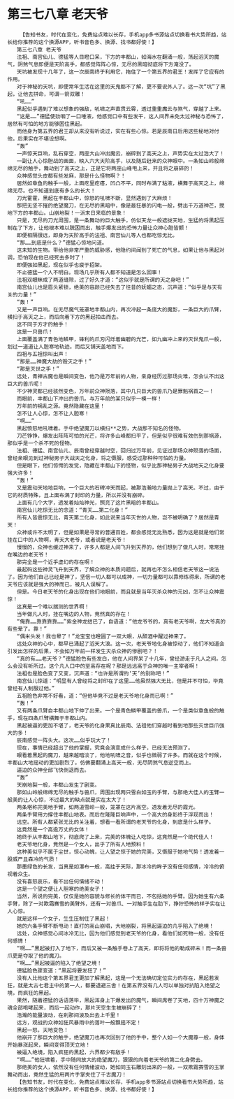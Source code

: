 # 第三七八章 老天爷
        【告知书友，时代在变化，免费站点难以长存，手机app多书源站点切换看书大势所趋，站长给你推荐的这个换源APP，听书音色多、换源、找书都好使！】
       第三七八章 老天爷
       法祖、南宫仙儿、德猛等人目瞪口呆，下方的丰都山，如海水在翻涌一般，荡起滔天的魔气，阴煞气息即便是天阶高手，都感觉阵阵心惊，无尽的黑暗彻底将下方淹没了。
       天坑被发现十几年了，这一次辰南终于利用它，拖住了一个第五界的君王！发挥了它应有的作用。
       对于神秘的天坑，即便常年生活在这里的天鬼都不了解，更不要说外人了。这一次“坑”了黑起，让他去拼命，可谓一箭双雕！
       “吼……”
       黑起似乎遇到了难以想象的强敌，吼啸之声直贯云霄，透过重重魔云与煞气，穿越了上来。
       “这是……”德猛使劲咽了一口唾液，他感觉口中有些发干，这人间界未免太过神秘与恐怖了，居然有可怕的地方能够困住黑起。
       而他身为第五界的君王却从来没有听说过，实在有些心惊。若是辰南日后用这些秘地对付他，后果实在不堪设想啊。
       “轰”
       一声惊天巨响，乱石穿空，两座大山冲出魔云，崩碎到了高天之上，声势实在太过浩大了！
       一副让人心惊胆战的画面，映入六大天阶高手，以及随后赶来的众神眼中。一条如山岭般绵绵无尽的触手，舞动到了高天之上，正是它将两座山峰甩上来，并且将之崩碎的！
       众神感觉头皮都有些发麻，那是什么怪物啊？！
       居然如章鱼的触手一般，上面疙里疙瘩，凹凸不平，同时布满了粘液，横舞于高天之上，绵绵无尽。也不知道到底有多么的长大！
       刀光霍霍，黑起在丰都山中，惊怒的吼啸不断，显然遇到了大麻烦！
       那把无坚不摧的绝望魔刀，在无尽的黑暗中，像是最狂暴的闪电一般，劈出千万道神芒，搅地下方的丰都山。山崩地裂！一派末日来临的景象！
       只是，无尽的刀光周围，是一条舞动的巨大触手，仿似天龙一般遮拢天地，生猛的将黑起压制在了下方，让他根本难以脱困而出，触手爆发出的恐怖力量让众神心胆皆颤！
       即便相隔很远，即身为天阶高手的法祖、南宫仙儿等人也都吃惊无比。
       “那……到底是什么？”德猛心惊地问道。
       这未知的生物。带给他非常严重的威胁感，他隐约间闻到了死亡的气息，如果让他与黑起对调，恐怕现在他已经死去多时了！
       即便强如黑起，现在似乎也疲于招架。
       不止德猛一个人不明白。现场几乎所有人都不知道是怎么回事！
       法祖双眼眯成了两道缝隙，过了好久才道：“这似乎就是所谓的天之身吧！”
       南宫仙儿也是眉头紧锁，绝美的容颜已经失去了往昔的妩媚之态，沉声道：“似乎是与天有关的力量！”
       “轰！”
       又是一声巨响。在无尽魔气笼罩地丰都山内，再次冲起一条庞大的魔影，一条巨大的爪臂，横扫于高天之上，而后向着下方的黑起拍击而去。
       这不同于方才的触手！
       这是一只兽爪！
       上面覆盖满了青色地鳞甲，锋利的爪刃闪烁着幽碧的光芒，如九幽冲上来的灭世鬼爪一般，划过一道道让人胆寒地轨迹。而后又铺天盖地而下。
       四祖与五祖惊叫出声！
       “那是……神魔大劫的毁灭之手！”
       “那是灭世之手！”
       远处，青禅古魔也是瞬间变色，他乃是万年前的人物，亲身经历过那场灾难，怎会认不出这巨大的兽爪呢！
       不少神灵都已经骇然变色，万年前众神殒落，其中几只巨大的兽爪乃是罪魁祸首之一！
       而眼前，丰都山下冲出的兽爪。与万年前的某只似乎一模一样！
       万年前的祸乱之源。竟然隐藏在这里！
       怎不让人心惊，怎不让人胆寒！
       “啊……”
       黑起愤怒地吼啸着。手中绝望魔刀以横扫**之势，大战那不知名的怪物。
       刀芒铮铮，爆发出阵阵可怕的光芒，将许多山峰都扫平了，但是似乎很难有效伤到那祸源，那似乎是一个杀不死的怪物。
       法祖、德猛、南宫仙儿、辰南曾经穿越时空，回归过万年前，见证过那场众神殒落的场面，曾经亲眼见到过神秘男子大战天之化身，将之慑服，感受过那种种可怕的力量。
       但是眼下，他们惊愕的发觉，隐藏在丰都山下的怪物，似乎比那神秘男子大战地天之化身要强大许多！
       “轰！”
       又是震动天地地巨响，一个巨大的石碑冲天而起，被那浩瀚地力量抛上了高天。不过，由于它的材质特殊，且上面布满了封印的力量，所以并没有崩碎。
       上面有几个大字，透发着灿灿神光，照亮了这片黑暗的丰都山。
       南宫仙儿吃惊无比的念道：“青天……第二化身！”
       所有人皆震惊无比，青天第二化身，如此说来当年灭世的人物，岂不被明确了？居然是青天！
       众神或许不太明了，但是如果是寻常的普通百姓，都会感觉无比熟悉，因为这是就是他们常挂在口中的人物啊，青天大老爷，或者说是老天爷！
       慢慢的，众神也缓过神来了，许多人都是人间飞升到天界的，他们想到了做凡人时，常常挂在嘴边的老天爷！
       那完全是一个近乎虚幻的存在啊！
       最起码这些神灵飞升到天界，了解众神的本质问题后，就再也不怎么相信老天爷这一说法了。因为他们自己已经是神了，坚信一切人都可以成神，一切力量都可以靠修炼得来，所谓的老天爷应该就是强大的神而已，被凡人误解了。
       但是。今日老天爷的化身出现在他们地眼前，而且就是当年灭杀众神的元凶，怎不让众神震惊！
       这真是一个难以揣测的世界啊！
       当年做凡人时，挂在嘴边的人物，竟然真的存在！
       “俺靠……靠靠靠靠……”紫金神龙结巴了，自语道：“他龙爷爷的，真有老天爷啊，龙大爷真的有些晕了。靠！”
       “偶米头发！我也晕了！”龙宝宝也瞪圆了一双大眼，从醉酒中醒过神来了。
       远处众神的心中，都早已涌起了滔天大浪。这一次，老天爷地化身被惊动了，他们不知道会引发出怎样的后果，不会如万年前一样发生灭杀众神的惨剧吧？！
       “真的有……老天爷？”德猛脸色有些发白，他在人间界呆了十几年，曾经游走于凡人之间。怎么会没有听所过。这个凡人口中的至高存在呢？那是远远高于众神的唯一主宰者啊！
       法祖也是脸色变了又变，沉声道：“也许是所谓的‘天’的别称吧！”
       南宫仙儿惊道：“明显有人曾经将之封印在了这里……他虽然强大无比，但是并不可怕，毕竟曾经有人制服过他。”
       五祖脸色非常不好看，道：“但他毕竟不过是老天爷地化身而已啊！”
       “轰！”
       又有两条爪臂自丰都山地下伸了出来。一个是青色鳞甲覆盖的兽爪，一个是类似章鱼般的触手，现在四条爪臂横舞于丰都山内。
       黑起被逼的更加不堪了，老天爷的化身果真比辰南、法祖他们穿越时看到地那些灭世巨爪强大的多！
       辰南感觉一阵头大。这次……似乎玩大了！
       现在，事情已经超出了他的掌握，究竟会演变成什么样子，已经无法预测了。
       眼看着黑起的魔刀，越来越暗淡了，他地吼啸之音，似乎也微弱了许多。而就在这个时候，丰都山大地摇动的更加剧烈了。仿佛要翻涌上高天一般，无尽阴煞气息逆空而上。
       逼迫的众神全部飞快倒退而去。
       “轰”
       天崩地裂一般，丰都山发生了剧变。
       那如山岭般绵绵无尽的触手与兽爪，周围出现两只雪白如玉的手臂，与那绝大佳人的玉臂一般美的让人心惊，不过最大的缺点就是实在太大了！
       两条堪称完美地手臂，如两道雪岭一般，笼罩在这片高空。透发着无尽的霞光。
       两条手臂用力撑住丰都山地表。而后在隆隆巨响声中，一个高大的身影终于浮现而出！
       远空。所有人都紧张无比的关注着，想看一看所谓的老天爷的化身，到底是什么样子。
       这竟然是一个高逾万丈的女体！
       她终于从丰都山地下，彻底爬了上来，完美的体魄让人吃惊，这竟然是一个绝代佳人！
       老天爷地化身，竟然是一个女人，出乎了所有人地预料！
       这种美似乎不属于尘世，惊心动魄，让人望之惊于她的完美，又慑服于她地气势！透发着一股威严且森冷的气质！
       那墨绿色的长发，当真是如瀑布一般，高挂于天际，那冰冷的眸子没有任何感情，冷冷的俯视着众生。
       没有喜怒哀乐，看不出任何情绪不动！
       这是一个望之便让人胆寒的绝美女子！
       当然，所说的完美，仅仅是她的容貌与修长的体干而已，不包括她的手臂。因为她生有六条手臂，除了一对欺霜赛雪的美臂外，还有一对兽爪、一对触手生在肋下，狰狞恐怖的样子实在让人心惊。
       就是这样一个女子，生生压制住了黑起！
       她的六条手臂不断甩动！直打的高山崩塌，大地崩裂，将黑起逼迫的几乎陷入了绝境！
       远处，众神感觉心间冰冷无比，因为他们感觉到老天爷的化身，看他们如死物一般，没有任何感情！
       “啊……”黑起被打入了地下，而后又被一条触手卷上了高天，即将将他的勒成碎末！而一条兽爪更是夺取了他的魔刀。
       “啊……”黑起被逼的陷入了绝望之境！
       德猛脸色骤变道：“黑起将要发狂了！”
       没有人比他这个第五界君王更加了解黑起，这是一个无法确切定位实力的存在，黑起若发狂，就是太古七君主中的第一人，都要退避三舍！在第五界没有几人可以单独对抗陷入绝望之境，而疯狂的黑起。
       果然，随着德猛的话语落毕，黑起浑身上下爆发出的魔气，瞬间席卷了天地，四十万神魔之魂全部咆哮起来，而后一起动作，那片天空生生被崩碎了！
       浩瀚的能量波动，在刹那间波及出去上千里！
       远方，观战的众神如狂风暴雨中的落叶一般飘摇不定！
       黑起一怒，天地变色！
       他崩开了那巨大的触手，绝望魔刀也再次回到了他的手中，整个人如一个大魔尊一般，身体开始暴涨起来，瞬间变得顶天立地！
       被逼入绝境，陷入疯狂的黑起，六界都少有敌手！
       “啊……”他狂啸着，手中随同放大的绝望魔刀，狠狠的向着老天爷的第二化身劈去。
       那绝美的女人，依然没有任何情绪波动，她如同玉石雕刻出来的一般，一双欺霜赛雪的玉掌舞动而出，竟然生猛的用两片手掌夹住了千古魔刀！
       【告知书友，时代在变化，免费站点难以长存，手机app多书源站点切换看书大势所趋，站长给你推荐的这个换源APP，听书音色多、换源、找书都好使！】